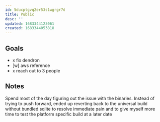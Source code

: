 ```yaml
---
id: 5ducptgvq2er53s1wgrgr7d
title: Public
desc: ''
updated: 1683344123061
created: 1683344053818
---
```


## Goals
- x fix dendron 
- [w] aws reference
- x reach out to 3 people


## Notes

Spend most of the day figuring out the issue with the binaries. 
Instead of trying to push forward, ended up reverting back to the universal build without bundled sqlite to resolve immediate pain and to give myself more time to test the platform specific build at a later date
